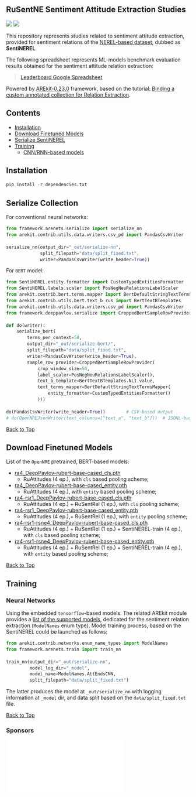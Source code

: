 ## RuSentNE Sentiment Attitude Extraction Studies

![](https://img.shields.io/badge/Python-3.6-brightgreen.svg)
![](https://img.shields.io/badge/AREkit-0.23.0-orange.svg)

This repository represents studies related to sentiment attitude extraction, provided for 
sentiment relations of the [NEREL-based dataset](https://github.com/nerel-ds/nerel), dubbed as **SentiNEREL**.

The following spreadsheet represents ML-models benchmark evaluation results
obtained for the sentiment attitude relation extraction:

> [Leaderboard Google Spreadsheet](https://docs.google.com/spreadsheets/d/1o4VVZZNraO_-dr-WnGU8LM2aEjTp8KjZhFmTab5e5DM/edit?usp=sharing)

Powered by [AREkit-0.23.0](https://github.com/nicolay-r/AREkit) framework, based on the tutorial:
[Binding a custom annotated collection for Relation Extraction](https://nicolay-r.github.io/blog/articles/2022-08/arekit-collection-bind).

## Contents

* [Installation](#installation)
* [Download Finetuned Models](#download-finetuned-models)
* [Serialize SentiNEREL](#serialize-collection)
* [Training](#training)
    * [CNN/RNN-based models](#neural-networks)

## Installation

```python
pip install -r dependencies.txt
```

## Serialize Collection

For conventional neural networks:
```python
from framework.arenets.serialize import serialize_nn
from arekit.contrib.utils.data.writers.csv_pd import PandasCsvWriter

serialize_nn(output_dir="_out/serialize-nn", 
             split_filepath="data/split_fixed.txt", 
             writer=PandasCsvWriter(write_header=True))
```

For `BERT` model:
```python
from SentiNEREL.entity.formatter import CustomTypedEntitiesFormatter
from SentiNEREL.labels.scaler import PosNegNeuRelationsLabelScaler
from arekit.contrib.bert.terms.mapper import BertDefaultStringTextTermsMapper
from arekit.contrib.utils.bert.text_b_rus import BertTextBTemplates
from arekit.contrib.utils.data.writers.csv_pd import PandasCsvWriter
from framework.deeppavlov.serialize import CroppedBertSampleRowProvider, serialize_bert

def do(writer):
    serialize_bert(
        terms_per_context=50,
        output_dir="_out/serialize-bert/",
        split_filepath="data/split_fixed.txt",
        writer=PandasCsvWriter(write_header=True),
        sample_row_provider=CroppedBertSampleRowProvider(
            crop_window_size=50,
            label_scaler=PosNegNeuRelationsLabelScaler(),
            text_b_template=BertTextBTemplates.NLI.value,
            text_terms_mapper=BertDefaultStringTextTermsMapper(
                entity_formatter=CustomTypedEntitiesFormatter()
            )))

do(PandasCsvWriter(write_header=True))        # CSV-based output
# do(OpenNREJsonWriter(text_columns=["text_a", "text_b"]))  # JSONL-based output
```

[Back to Top](#contents)

## Download Finetuned Models
List of the `OpenNRE` pretrained, BERT-based models:
* [ra4_DeepPavlov-rubert-base-cased_cls.pth](https://disk.yandex.ru/d/fuGqPNBXPigttQ)
   * RuAttitudes (4 ep.), with `cls` based pooling scheme;
* [ra4_DeepPavlov-rubert-base-cased_entity.pth](https://disk.yandex.ru/d/ep_O-c1YVgu3Dw)
   * RuAttitudes (4 ep.), with `entity` based pooling scheme;
* [ra4-rsr1_DeepPavlov-rubert-base-cased_cls.pth](https://disk.yandex.ru/d/OwA6h5BioA9LOw)
   * RuAttitudes (4 ep.) + RuSentRel (1 ep.), with `cls` pooling scheme;
* [ra4-rsr1_DeepPavlov-rubert-base-cased_entity.pth](https://disk.yandex.ru/d/_SoRgM5pLVgVoQ)
   * RuAttitudes (4 ep.),+ RuSentRel (1 ep.), with `entity` pooling scheme;
* [ra4-rsr1-rsne4_DeepPavlov-rubert-base-cased_cls.pth](https://disk.yandex.ru/d/Ae09HxlKoOodHw) 
   * RuAttitudes (4 ep.) + RuSentRel (1 ep.) + SentiNEREL-train (4 ep.), with `cls` based pooling scheme;
* [ra4-rsr1-rsne4_DeepPavlov-rubert-base-cased_entity.pth](https://disk.yandex.ru/d/5YLbxDBR5EsJvg) 
   * RuAttitudes (4 ep.) + RuSentRel (1 ep.) + SentiNEREL-train (4 ep.), with `entity` based pooling scheme;

[Back to Top](#contents)

## Training 

### Neural Networks

Using the embedded `tensorflow`-based models.
The related AREkit module provides a 
[list of the supported models](https://github.com/nicolay-r/AREkit/tree/0.22.1-rc/arekit/contrib/networks#models-list),
dedicated for the sentiment relation extraction (`ModelNames` enum type).
Model training process, based on the SentiNEREL could be launched as follows:

```python
from arekit.contrib.networks.enum_name_types import ModelNames
from framework.arenets.train import train_nn

train_nn(output_dir="_out/serialize-nn",
         model_log_dir="_model",
         model_name=ModelNames.AttEndsCNN,
         split_filepath="data/split_fixed.txt")
```

The latter produces the model at `_out/serialize_nn` with logging information at `_model` dir, and 
data split based on the `data/split_fixed.txt` file.

[Back to Top](#contents)

### Sponsors

<p align="left">
    <img src="data/images/logo_msu.png"/>
</p>
